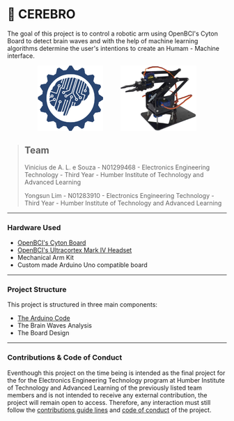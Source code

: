 # 🧠 CEREBRO

The goal of this project is to control a robotic arm using OpenBCI's Cyton Board to detect brain waves and with the help of machine learning algorithms determine the user's intentions to create an Humam - Machine interface.

<p align="center">
  <img src="./.github/resources/openbci logo.png" height="150px"/>
  &nbsp;&nbsp;&nbsp;&nbsp;&nbsp;&nbsp;&nbsp;&nbsp;
  <img src="./.github/resources/robotic arm.jpg" height="150px">
</p>


>
> ## Team
>
> Vinicius de A. L. e Souza - N01299468 - Electronics Engineering Technology - Third Year - Humber Institute of Technology and Advanced Learning
>
> Yongsun Lim - N01283910 - Electronics Engineering Technology - Third Year - Humber Institute of Technology and Advanced Learning

------------------------------

### Hardware Used

* [OpenBCI's Cyton Board](https://docs.openbci.com/docs/02Cyton/CytonLanding)
* [OpenBCI's Ultracortex Mark IV Headset](https://docs.openbci.com/docs/04AddOns/01-Headwear/MarkIV)
* Mechanical Arm Kit
* Custom made Arduino Uno compatible board

-----------------------------

### Project Structure

This project is structured in three main components:

* [The Arduino Code](https://github.com/ViniciusALS/Cerebro/tree/master/Arduino%20Code)
* The Brain Waves Analysis
* The Board Design

-----------------------------

### Contributions & Code of Conduct

Eventhough this project on the time being is intended as the final project for the for the Electronics Engineering Technology program at Humber Institute of Technology and Advanced Learning of the previously listed team members and is not intended to receive any external contribution, the project will remain open to access. Therefore, any interaction must still follow the [contributions guide lines](.github/ISSUE_TEMPLATE/) and [code of conduct](CODE_OF_CONDUCT.md) of the project.
